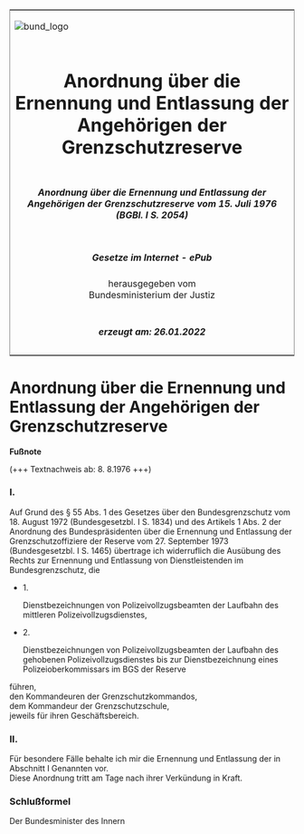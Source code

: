 <span id="DECKBLATT.html"></span>

<table border="0" frame="border" width="100%">

<tr valign="top">

<td align="left">

![bund\_logo](BfJ_2021_Web_de_de.gif)

</td>

<td align="right">

 

</td>

</tr>

<tr align="center" valign="middle">

<td colspan="2">

# Anordnung über die Ernennung und Entlassung der Angehörigen der Grenzschutzreserve

</td>

</tr>

<tr align="center" valign="middle">

<td colspan="2">

##### Anordnung über die Ernennung und Entlassung der Angehörigen der Grenzschutzreserve vom 15. Juli 1976 (BGBl. I S. 2054)

</td>

</tr>

<tr align="center" valign="middle">

<td colspan="2">

  
  

##### Gesetze im Internet - ePub  
  
herausgegeben vom  
Bundesministerium der Justiz

</td>

</tr>

<tr align="center" valign="bottom">

<td colspan="2">

  
  

##### erzeugt am: 26.01.2022

</td>

</tr>

</table>

<span id="BJNR020540976.html"></span>

# Anordnung über die Ernennung und Entlassung der Angehörigen der Grenzschutzreserve

<div>

  
**Fußnote**

<div class="jnhtml">

<div>

<div class="jurAbsatz">

(+++ Textnachweis ab: 8. 8.1976 +++)

</div>

</div>

</div>

</div>

<span id="BJNR020540976BJNE000100314.html"></span>

### I.  

<div>

<div class="jnhtml">

<div>

<div class="jurAbsatz">

Auf Grund des § 55 Abs. 1 des Gesetzes über den Bundesgrenzschutz vom
18. August 1972 (Bundesgesetzbl. I S. 1834) und des Artikels 1 Abs. 2
der Anordnung des Bundespräsidenten über die Ernennung und Entlassung
der Grenzschutzoffiziere der Reserve vom 27. September 1973
(Bundesgesetzbl. I S. 1465) übertrage ich widerruflich die Ausübung des
Rechts zur Ernennung und Entlassung von Dienstleistenden im
Bundesgrenzschutz, die

  - 1\.
    
    <div style="">
    
    Dienstbezeichnungen von Polizeivollzugsbeamten der Laufbahn des
    mittleren Polizeivollzugsdienstes,
    
    </div>

  - 2\.
    
    <div style="">
    
    Dienstbezeichnungen von Polizeivollzugsbeamten der Laufbahn des
    gehobenen Polizeivollzugsdienstes bis zur Dienstbezeichnung eines
    Polizeioberkommissars im BGS der Reserve
    
    </div>

führen,  
den Kommandeuren der Grenzschutzkommandos,  
dem Kommandeur der Grenzschutzschule,  
jeweils für ihren Geschäftsbereich.

</div>

</div>

</div>

</div>

<span id="BJNR020540976BJNE000200314.html"></span>

### II.  

<div>

<div class="jnhtml">

<div>

<div class="jurAbsatz">

Für besondere Fälle behalte ich mir die Ernennung und Entlassung der in
Abschnitt I Genannten vor.  
Diese Anordnung tritt am Tage nach ihrer Verkündung in Kraft.

</div>

</div>

</div>

</div>

<span id="BJNR020540976BJNE000300314.html"></span>

### Schlußformel  

<div>

<div class="jnhtml">

<div>

<div class="jurAbsatz">

<span class="SP">Der Bundesminister des Innern</span>

</div>

</div>

</div>

</div>
